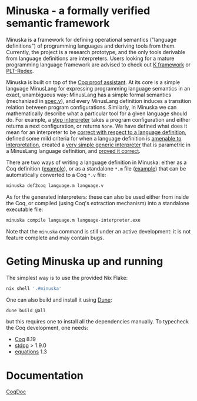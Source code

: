 # Minuska - a formally verified semantic framework

Minuska is a framework for defining operational semantics ("language definitions") of programming languages and deriving tools from them.
Currently, the project is a research prototype, and the only tools derivable from language definitions are interpreters.
Users looking for a mature programming language framework are advised to check out [K framework](https://kframework.org/) or [PLT-Redex](https://redex.racket-lang.org/).

Minuska is built on top of the [Coq proof assistant](https://coq.inria.fr/). At its core is a simple language MinusLang for expressing programming language semantics
in an exact, unambiguous way: MinusLang has a simple formal semantics (mechanized in [spec.v](https://h0nzzik.github.io/minuska/Minuska.spec.html)),
and every MinusLang definition induces a transition relation between program configurations.
Similarly, in Minuska we can mathematically describe what a particular tool for a given language should do.
For example, a [step interpreter](https://h0nzzik.github.io/minuska/Minuska.spec_interpreter.html#Interpreter) takes a program configuration
and either returns a next configuration, or returns `None`.
We have defined what does it mean for an interpreter to be [correct with respect to a language definition](https://h0nzzik.github.io/minuska/Minuska.spec_interpreter.html#Interpreter_sound'),
defined some mild criteria for when a language definition is [amenable to interpretation](https://h0nzzik.github.io/minuska/Minuska.spec_interpreter.html#RewritingRule2_wf),
created a [very simple generic interpreter](https://h0nzzik.github.io/minuska/Minuska.naive_interpreter.html#naive_interpreter) that is parametric in a MinusLang language definition,
and [proved it correct](https://h0nzzik.github.io/minuska/Minuska.naive_interpreter.html#naive_interpreter_sound).

There are two ways of writing a language definition in Minuska: either as a Coq definition ([example](https://h0nzzik.github.io/minuska/Minuska.example.html)), or as a standalone `*.m` file ([example](https://github.com/h0nzZik/minuska/blob/main/minuska-examples/decrement.m)) that can be automatically converted to a Coq `*.v` file:
```sh
minuska def2coq language.m language.v
```
As for the generated interpreters: these can also be used either from inside the Coq, or compiled (using Coq's extraction mechanism) into a standalone executable file:
```sh
minuska compile language.m language-interpreter.exe
```
Note that the `minuska` command is still under an active development: it is not feature complete and may contain bugs.

# Geting Minuska up and running

The simplest way is to use the provided Nix Flake:
```sh
nix shell '.#minuska'
```

One can also build and install it using [Dune](https://dune.readthedocs.io/en/stable/):
```sh
dune build @all
```
but this requires one to install all the dependencies manually.
To typecheck the Coq development, one needs:
- [Coq](https://coq.inria.fr/) 8.19
- [stdpp](https://gitlab.mpi-sws.org/iris/stdpp) > 1.9.0
- [equations](https://mattam82.github.io/Coq-Equations/) 1.3

# Documentation
[CoqDoc](https://h0nzzik.github.io/minuska/toc.html)

